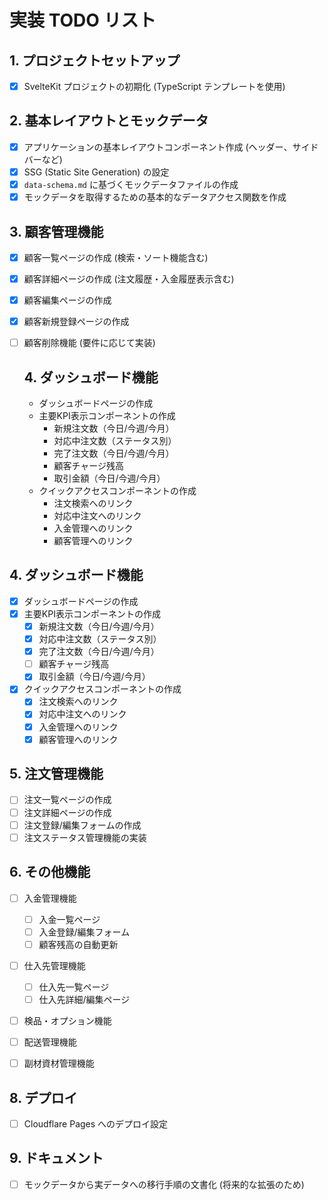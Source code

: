 # 実装 TODO リスト

## 1. プロジェクトセットアップ
- [x] SvelteKit プロジェクトの初期化 (TypeScript テンプレートを使用)

## 2. 基本レイアウトとモックデータ
- [x] アプリケーションの基本レイアウトコンポーネント作成 (ヘッダー、サイドバーなど)
- [x] SSG (Static Site Generation) の設定
- [x] `data-schema.md` に基づくモックデータファイルの作成
- [x] モックデータを取得するための基本的なデータアクセス関数を作成

## 3. 顧客管理機能
- [x] 顧客一覧ページの作成 (検索・ソート機能含む)
- [x] 顧客詳細ページの作成 (注文履歴・入金履歴表示含む)
- [x] 顧客編集ページの作成
- [x] 顧客新規登録ページの作成
- [ ] 顧客削除機能 (要件に応じて実装)

  ## 4. ダッシュボード機能
  - ダッシュボードページの作成
  - 主要KPI表示コンポーネントの作成
    - 新規注文数（今日/今週/今月）
    - 対応中注文数（ステータス別）
    - 完了注文数（今日/今週/今月）
    - 顧客チャージ残高
    - 取引金額（今日/今週/今月）
  - クイックアクセスコンポーネントの作成
    - 注文検索へのリンク
    - 対応中注文へのリンク
    - 入金管理へのリンク
    - 顧客管理へのリンク

## 4. ダッシュボード機能
- [x] ダッシュボードページの作成
- [x] 主要KPI表示コンポーネントの作成
    - [x] 新規注文数（今日/今週/今月）
    - [x] 対応中注文数（ステータス別）
    - [x] 完了注文数（今日/今週/今月）
    - [ ] 顧客チャージ残高
    - [x] 取引金額（今日/今週/今月）
- [x] クイックアクセスコンポーネントの作成
    - [x] 注文検索へのリンク
    - [x] 対応中注文へのリンク
    - [x] 入金管理へのリンク
    - [x] 顧客管理へのリンク

## 5. 注文管理機能
- [ ] 注文一覧ページの作成
- [ ] 注文詳細ページの作成
- [ ] 注文登録/編集フォームの作成
- [ ] 注文ステータス管理機能の実装

## 6. その他機能
- [ ] 入金管理機能
    - [ ] 入金一覧ページ
    - [ ] 入金登録/編集フォーム
    - [ ] 顧客残高の自動更新
- [ ] 仕入先管理機能
    - [ ] 仕入先一覧ページ
    - [ ] 仕入先詳細/編集ページ
- [ ] 検品・オプション機能
- [ ] 配送管理機能
- [ ] 副材資材管理機能


## 8. デプロイ
- [ ] Cloudflare Pages へのデプロイ設定

## 9. ドキュメント
- [ ] モックデータから実データへの移行手順の文書化 (将来的な拡張のため)

